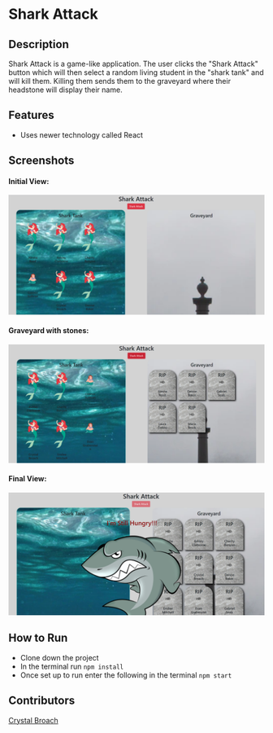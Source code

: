 # Shark Attack

## Description
Shark Attack is a game-like application.  The user clicks the "Shark Attack" button which will then select a random living student in the "shark tank" and will kill them.  Killing them sends them to the graveyard where their headstone will display their name.
## Features
- Uses newer technology called React
## Screenshots
#### Initial View:
![Initial View](https://raw.githubusercontent.com/broach44/shark-attack/master/screenshots/main-view.PNG)
#### Graveyard with stones:
![Graveyard View](https://raw.githubusercontent.com/broach44/shark-attack/master/screenshots/random-attacks.PNG)
#### Final View:
![FinalView](https://raw.githubusercontent.com/broach44/shark-attack/master/screenshots/all-students-dead.PNG)
## How to Run
- Clone down the project
- In the terminal run `npm install`
- Once set up to run enter the following in the terminal `npm start`
## Contributors
[Crystal Broach](https://github.com/broach44)